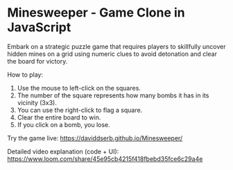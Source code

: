 # Minesweeper - Game Clone in JavaScript

Embark on a strategic puzzle game that requires players to skillfully uncover hidden mines on a grid using numeric clues to avoid detonation and clear the board for victory.

How to play:
1. Use the mouse to left-click on the squares.
2. The number of the square represents how many bombs it has in its vicinity (3x3).
3. You can use the right-click to flag a square.
4. Clear the entire board to win.
5. If you click on a bomb, you lose.

Try the game live: https://daviddserb.github.io/Minesweeper/

Detailed video explanation (code + UI): https://www.loom.com/share/45e95cb4215f418fbebd35fce6c29a4e
